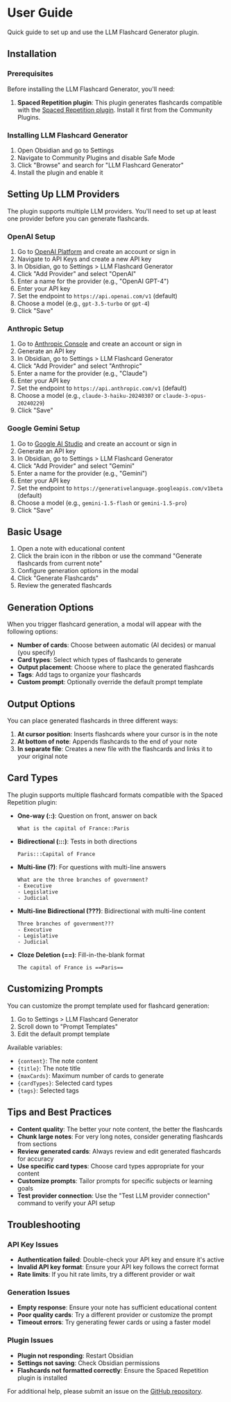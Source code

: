 # User Guide

Quick guide to set up and use the LLM Flashcard Generator plugin.

## Installation

### Prerequisites

Before installing the LLM Flashcard Generator, you'll need:

1. **Spaced Repetition plugin**: This plugin generates flashcards compatible with the [Spaced Repetition plugin](https://www.stephenmwangi.com/obsidian-spaced-repetition/). Install it first from the Community Plugins.

### Installing LLM Flashcard Generator

1. Open Obsidian and go to Settings
2. Navigate to Community Plugins and disable Safe Mode
3. Click "Browse" and search for "LLM Flashcard Generator"
4. Install the plugin and enable it

## Setting Up LLM Providers

The plugin supports multiple LLM providers. You'll need to set up at least one provider before you can generate flashcards.

### OpenAI Setup

1. Go to [OpenAI Platform](https://platform.openai.com/) and create an account or sign in
2. Navigate to API Keys and create a new API key
3. In Obsidian, go to Settings > LLM Flashcard Generator
4. Click "Add Provider" and select "OpenAI"
5. Enter a name for the provider (e.g., "OpenAI GPT-4")
6. Enter your API key
7. Set the endpoint to `https://api.openai.com/v1` (default)
8. Choose a model (e.g., `gpt-3.5-turbo` or `gpt-4`)
9. Click "Save"

### Anthropic Setup

1. Go to [Anthropic Console](https://console.anthropic.com/) and create an account or sign in
2. Generate an API key
3. In Obsidian, go to Settings > LLM Flashcard Generator
4. Click "Add Provider" and select "Anthropic"
5. Enter a name for the provider (e.g., "Claude")
6. Enter your API key
7. Set the endpoint to `https://api.anthropic.com/v1` (default)
8. Choose a model (e.g., `claude-3-haiku-20240307` or `claude-3-opus-20240229`)
9. Click "Save"

### Google Gemini Setup

1. Go to [Google AI Studio](https://makersuite.google.com/app/apikey) and create an account or sign in
2. Generate an API key
3. In Obsidian, go to Settings > LLM Flashcard Generator
4. Click "Add Provider" and select "Gemini"
5. Enter a name for the provider (e.g., "Gemini")
6. Enter your API key
7. Set the endpoint to `https://generativelanguage.googleapis.com/v1beta` (default)
8. Choose a model (e.g., `gemini-1.5-flash` or `gemini-1.5-pro`)
9. Click "Save"

## Basic Usage

1. Open a note with educational content
2. Click the brain icon in the ribbon or use the command "Generate flashcards from current note"
3. Configure generation options in the modal
4. Click "Generate Flashcards"
5. Review the generated flashcards

## Generation Options

When you trigger flashcard generation, a modal will appear with the following options:

- **Number of cards**: Choose between automatic (AI decides) or manual (you specify)
- **Card types**: Select which types of flashcards to generate
- **Output placement**: Choose where to place the generated flashcards
- **Tags**: Add tags to organize your flashcards
- **Custom prompt**: Optionally override the default prompt template

## Output Options

You can place generated flashcards in three different ways:

1. **At cursor position**: Inserts flashcards where your cursor is in the note
2. **At bottom of note**: Appends flashcards to the end of your note
3. **In separate file**: Creates a new file with the flashcards and links it to your original note

## Card Types

The plugin supports multiple flashcard formats compatible with the Spaced Repetition plugin:

- **One-way (::)**: Question on front, answer on back
  ```
  What is the capital of France::Paris
  ```

- **Bidirectional (:::)**: Tests in both directions
  ```
  Paris:::Capital of France
  ```

- **Multi-line (?)**: For questions with multi-line answers
  ```
  What are the three branches of government?
  - Executive
  - Legislative
  - Judicial
  ```

- **Multi-line Bidirectional (???)**: Bidirectional with multi-line content
  ```
  Three branches of government???
  - Executive
  - Legislative
  - Judicial
  ```

- **Cloze Deletion (==)**: Fill-in-the-blank format
  ```
  The capital of France is ==Paris==
  ```

## Customizing Prompts

You can customize the prompt template used for flashcard generation:

1. Go to Settings > LLM Flashcard Generator
2. Scroll down to "Prompt Templates"
3. Edit the default prompt template

Available variables:
- `{content}`: The note content
- `{title}`: The note title
- `{maxCards}`: Maximum number of cards to generate
- `{cardTypes}`: Selected card types
- `{tags}`: Selected tags

## Tips and Best Practices

- **Content quality**: The better your note content, the better the flashcards
- **Chunk large notes**: For very long notes, consider generating flashcards from sections
- **Review generated cards**: Always review and edit generated flashcards for accuracy
- **Use specific card types**: Choose card types appropriate for your content
- **Customize prompts**: Tailor prompts for specific subjects or learning goals
- **Test provider connection**: Use the "Test LLM provider connection" command to verify your API setup

## Troubleshooting

### API Key Issues

- **Authentication failed**: Double-check your API key and ensure it's active
- **Invalid API key format**: Ensure your API key follows the correct format
- **Rate limits**: If you hit rate limits, try a different provider or wait

### Generation Issues

- **Empty response**: Ensure your note has sufficient educational content
- **Poor quality cards**: Try a different provider or customize the prompt
- **Timeout errors**: Try generating fewer cards or using a faster model

### Plugin Issues

- **Plugin not responding**: Restart Obsidian
- **Settings not saving**: Check Obsidian permissions
- **Flashcards not formatted correctly**: Ensure the Spaced Repetition plugin is installed

For additional help, please submit an issue on the [GitHub repository](https://github.com/Tseku210/DeckForge/issues).